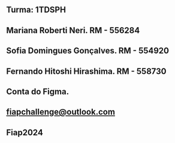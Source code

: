 ## Turma: 1TDSPH
## Mariana Roberti Neri. RM - 556284
## Sofia Domingues Gonçalves. RM - 554920
## Fernando Hitoshi Hirashima. RM - 558730
## Conta do Figma.
## fiapchallenge@outlook.com
## Fiap2024
